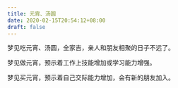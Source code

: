 ```yaml
---
title: 元宵、汤圆
date: 2020-02-15T20:54:12+08:00
draft: false
---
```


梦见吃元宵、汤圆，全家吉，亲人和朋友相聚的日子不远了。

梦见做元宵，预示着工作上技能增加或学习能力增强。

梦见买元宵，预示着自己交际能力增加，会有新的朋友加入。